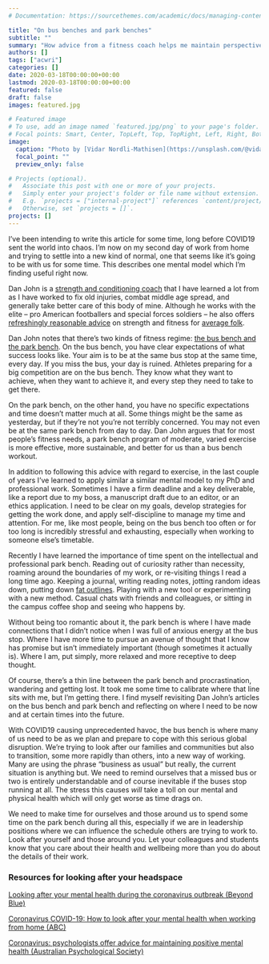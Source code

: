```yaml
---
# Documentation: https://sourcethemes.com/academic/docs/managing-content/

title: "On bus benches and park benches"
subtitle: ""
summary: "How advice from a fitness coach helps me maintain perspective"
authors: []
tags: ["acwri"]
categories: []
date: 2020-03-18T00:00:00+00:00
lastmod: 2020-03-18T00:00:00+00:00
featured: false
draft: false
images: featured.jpg

# Featured image
# To use, add an image named `featured.jpg/png` to your page's folder.
# Focal points: Smart, Center, TopLeft, Top, TopRight, Left, Right, BottomLeft, Bottom, BottomRight.
image:
  caption: "Photo by [Vidar Nordli-Mathisen](https://unsplash.com/@vidarnm) on Unsplash"
  focal_point: ""
  preview_only: false

# Projects (optional).
#   Associate this post with one or more of your projects.
#   Simply enter your project's folder or file name without extension.
#   E.g. `projects = ["internal-project"]` references `content/project/deep-learning/index.md`.
#   Otherwise, set `projects = []`.
projects: []
---
```


I’ve been intending to write this article for some time, long before COVID19 sent the world into chaos.
I’m now on my second day of work from home and trying to settle into a new kind of normal, one that seems like it’s going to be with us for some time. This describes one mental model which I’m finding useful right now.

Dan John is a [strength and conditioning coach](https://www.danjohnuniversity.com/) that I have learned a lot from as I have worked to fix old injuries, combat middle age spread, and generally take better care of this body of mine.
Although he works with the elite – pro American footballers and special forces soldiers –  he also offers [refreshingly reasonable advice](http://danjohn.net/2011/06/even-easier-strength-perform-better-notes/) on strength and fitness for [average folk](http://danjohn.net/2012/05/training-for-middle-age-and-beyond/).

Dan John notes that there’s two kinds of fitness regime: [the bus bench and the park bench](https://www.menshealth.com/fitness/a19533819/bus-bench-program/).
On the bus bench, you have clear expectations of what success looks like.
Your aim is to be at the same bus stop at the same time, every day.
If you miss the bus, your day is ruined.
Athletes preparing for a big competition are on the bus bench.
They know what they want to achieve, when they want to achieve it, and every step they need to take to get there.

On the park bench, on the other hand, you have no specific expectations and time doesn’t matter much at all.
Some things might be the same as yesterday, but if they’re not you’re not terribly concerned.
You may not even be at the same park bench from day to day.
Dan John argues that for most people’s fitness needs, a park bench program of moderate, varied exercise is more effective, more sustainable, and better for us than a bus bench workout.

In addition to following this advice with regard to exercise, in the last couple of years I’ve learned to apply similar a similar mental model to my PhD and professional work.
Sometimes I have a firm deadline and a key deliverable, like a report due to my boss, a manuscript draft due to an editor, or an ethics application.
I need to be clear on my goals, develop strategies for getting the work done, and apply self-discipline to manage my time and attention.
For me, like most people, being on the bus bench too often or for too long is incredibly stressful and exhausting, especially when working to someone else’s timetable.

Recently I have learned the importance of time spent on the intellectual and professional park bench.
Reading out of curiosity rather than necessity, roaming around the boundaries of my work, or re-visiting things I read a long time ago.
Keeping a journal, writing reading notes, jotting random ideas down, putting down [fat outlines](https://withoutbullshit.com/blog/fat-outline).
Playing with a new tool or experimenting with a new method.
Casual chats with friends and colleagues, or sitting in the campus coffee shop and seeing who happens by.

Without being too romantic about it, the park bench is where I have made connections that I didn’t notice when I was full of anxious energy at the bus stop.
Where I have more time to pursue an avenue of thought that I know has promise but isn’t immediately important (though sometimes it actually is).
Where I am, put simply, more relaxed and more receptive to deep thought.

Of course, there’s a thin line between the park bench and procrastination, wandering and getting lost.
It took me some time to calibrate where that line sits with me, but I’m getting there.
I find myself revisiting Dan John’s articles on the bus bench and park bench and reflecting on where I need to be now and at certain times into the future.

With COVID19 causing unprecedented havoc, the bus bench is where many of us need to be as we plan and prepare to cope with this serious global disruption.
We’re trying to look after our families and communities but also to transition, some more rapidly than others, into a new way of working.
Many are using the phrase “business as usual” but really, the current situation is anything but.
We need to remind ourselves that a missed bus or two is entirely understandable and of course inevitable if the buses stop running at all.
The stress this causes _will_ take a toll on our mental and physical health which will only get worse as time drags on.

We need to make time for ourselves and those around us to spend some time on the park bench during all this, especially if we are in leadership positions where we can influence the schedule others are trying to work to.
Look after yourself and those around you. Let your colleagues and students know that you care about their health and wellbeing more than you do about the details of their work.

### Resources for looking after your headspace
[Looking after your mental health during the coronavirus outbreak (Beyond Blue)](https://www.beyondblue.org.au/the-facts/looking-after-your-mental-health-during-the-coronavirus-outbreak)

[Coronavirus COVID-19: How to look after your mental health when working from home (ABC)](https://www.abc.net.au/life/coronavirus-covid-19-mental-health-working-from-home-advice/12062284)

[Coronavirus: psychologists offer advice for maintaining positive mental health (Australian Psychological Society)](https://www.psychology.org.au/About-Us/news-and-media/Media-releases/2020/Coronavirus-psychologists-offer-advice-for-mainta)

<div id="commento"></div>
